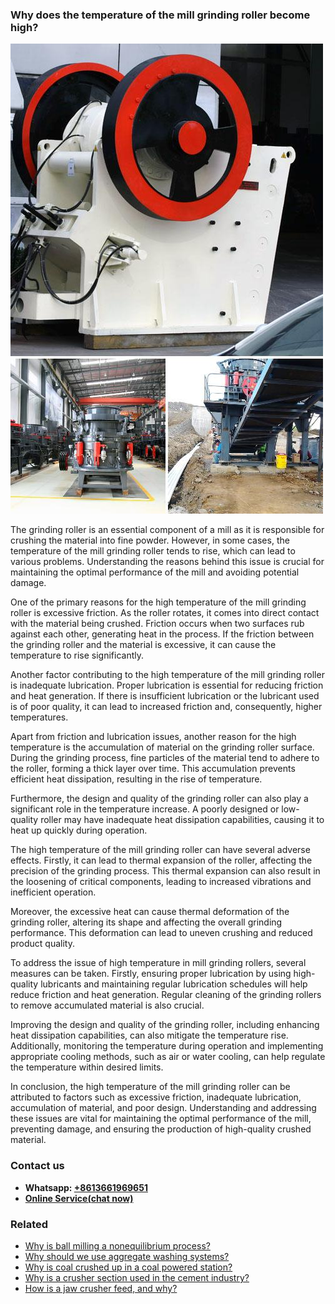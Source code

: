 <h3>Why does the temperature of the mill grinding roller become high?</h3><img src='1701671415.jpg' alt=''><p>The grinding roller is an essential component of a mill as it is responsible for crushing the material into fine powder. However, in some cases, the temperature of the mill grinding roller tends to rise, which can lead to various problems. Understanding the reasons behind this issue is crucial for maintaining the optimal performance of the mill and avoiding potential damage.</p><p>One of the primary reasons for the high temperature of the mill grinding roller is excessive friction. As the roller rotates, it comes into direct contact with the material being crushed. Friction occurs when two surfaces rub against each other, generating heat in the process. If the friction between the grinding roller and the material is excessive, it can cause the temperature to rise significantly.</p><p>Another factor contributing to the high temperature of the mill grinding roller is inadequate lubrication. Proper lubrication is essential for reducing friction and heat generation. If there is insufficient lubrication or the lubricant used is of poor quality, it can lead to increased friction and, consequently, higher temperatures.</p><p>Apart from friction and lubrication issues, another reason for the high temperature is the accumulation of material on the grinding roller surface. During the grinding process, fine particles of the material tend to adhere to the roller, forming a thick layer over time. This accumulation prevents efficient heat dissipation, resulting in the rise of temperature.</p><p>Furthermore, the design and quality of the grinding roller can also play a significant role in the temperature increase. A poorly designed or low-quality roller may have inadequate heat dissipation capabilities, causing it to heat up quickly during operation.</p><p>The high temperature of the mill grinding roller can have several adverse effects. Firstly, it can lead to thermal expansion of the roller, affecting the precision of the grinding process. This thermal expansion can also result in the loosening of critical components, leading to increased vibrations and inefficient operation.</p><p>Moreover, the excessive heat can cause thermal deformation of the grinding roller, altering its shape and affecting the overall grinding performance. This deformation can lead to uneven crushing and reduced product quality.</p><p>To address the issue of high temperature in mill grinding rollers, several measures can be taken. Firstly, ensuring proper lubrication by using high-quality lubricants and maintaining regular lubrication schedules will help reduce friction and heat generation. Regular cleaning of the grinding rollers to remove accumulated material is also crucial.</p><p>Improving the design and quality of the grinding roller, including enhancing heat dissipation capabilities, can also mitigate the temperature rise. Additionally, monitoring the temperature during operation and implementing appropriate cooling methods, such as air or water cooling, can help regulate the temperature within desired limits.</p><p>In conclusion, the high temperature of the mill grinding roller can be attributed to factors such as excessive friction, inadequate lubrication, accumulation of material, and poor design. Understanding and addressing these issues are vital for maintaining the optimal performance of the mill, preventing damage, and ensuring the production of high-quality crushed material.</p><h3>Contact us</h3><ul><li><strong>Whatsapp:&nbsp;<a href="https://wa.me/8613661969651">+8613661969651</a></strong></li><li><a href="https://swt.shibang-china.com/?git&amp;zhl&amp;Why-does-the-temperature-of-the-mill-grinding-roller-become-high"><strong>Online Service(chat now)</strong></a></li></ul><h3>Related</h3><ul><li><a href='Why-is-ball-milling-a-nonequilibrium-process.md'>Why is ball milling a nonequilibrium process?</a></li><li><a href='Why-should-we-use-aggregate-washing-systems.md'>Why should we use aggregate washing systems?</a></li><li><a href='Why-is-coal-crushed-up-in-a-coal-powered-station.md'>Why is coal crushed up in a coal powered station?</a></li><li><a href='Why-is-a-crusher-section-used-in-the-cement-industry.md'>Why is a crusher section used in the cement industry?</a></li><li><a href='How-is-a-jaw-crusher-feed-and-why.md'>How is a jaw crusher feed, and why?</a></li></ul>
